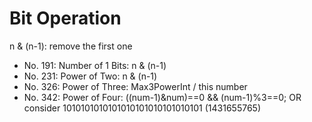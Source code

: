 # Bit Operation

n & \(n-1\): remove the first one

* No. 191: Number of 1 Bits:  n & \(n-1\)
* No. 231: Power of Two: n & \(n-1\)
* No. 326: Power of Three: Max3PowerInt / this number
* No. 342: Power of Four: \(\(num-1\)&num\)==0 && \(num-1\)%3==0; OR consider 1010101010101010101010101010101 \(1431655765\)

